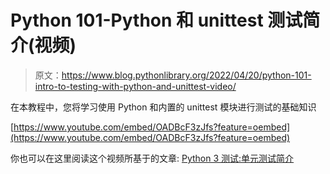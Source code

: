 # Python 101-Python 和 unittest 测试简介(视频)

> 原文：<https://www.blog.pythonlibrary.org/2022/04/20/python-101-intro-to-testing-with-python-and-unittest-video/>

在本教程中，您将学习使用 Python 和内置的 unittest 模块进行测试的基础知识

[https://www.youtube.com/embed/OADBcF3zJfs?feature=oembed](https://www.youtube.com/embed/OADBcF3zJfs?feature=oembed)

你也可以在这里阅读这个视频所基于的文章: [Python 3 测试:单元测试简介](https://www.blog.pythonlibrary.org/2016/07/07/python-3-testing-an-intro-to-unittest/)